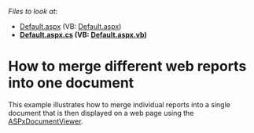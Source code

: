 <!-- default file list -->
*Files to look at*:

* [Default.aspx](./CS/WebApplication1/Default.aspx) (VB: [Default.aspx](./VB/WebApplication1/Default.aspx))
* **[Default.aspx.cs](./CS/WebApplication1/Default.aspx.cs) (VB: [Default.aspx.vb](./VB/WebApplication1/Default.aspx.vb))**
<!-- default file list end -->
# How to merge different web reports into one document


<p>This example illustrates how to merge individual reports into a single document that is then displayed on a web page using the <a href="http://documentation.devexpress.com/#XtraReports/CustomDocument5193"><u>ASPxDocumentViewer</u></a>.</p>

<br/>


